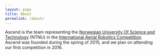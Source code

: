 ```yaml
---
layout: page
title: About
permalink: /about/
---
```

Ascend is the team representing the [Norwegian University Of Science and Technology][1] (NTNU) in the [International Aerial Robotics Competition][2]. Ascend was founded during the spring of 2015, and we plan on attending our first competition in 2016.

[1]: http://www.ntnu.edu/
[2]: http://www.aerialroboticscompetition.org/
